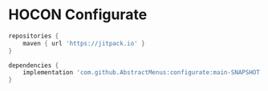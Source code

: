 # HOCON Configurate

```groovy
repositories {
    maven { url 'https://jitpack.io' }
}

dependencies {
    implementation 'com.github.AbstractMenus:configurate:main-SNAPSHOT'
}
```